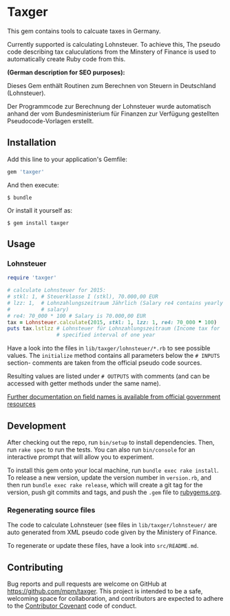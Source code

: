 # Taxger

This gem contains tools to calcuate taxes in Germany.

Currently supported is calculating Lohnsteuer. To achieve this,
The pseudo code describing tax caluculations from the Minstery of
Finance is used to automatically create Ruby code from this.

__(German description for SEO purposes):__

Dieses Gem enthält Routinen zum Berechnen von Steuern in Deutschland
(Lohnsteuer).

Der Programmcode zur Berechnung der Lohnsteuer wurde automatisch anhand
der vom Bundesministerium für Finanzen zur Verfügung gestellten
Pseudocode-Vorlagen erstellt.

## Installation

Add this line to your application's Gemfile:

```ruby
gem 'taxger'
```

And then execute:

    $ bundle

Or install it yourself as:

    $ gem install taxger

## Usage

### Lohnsteuer

```ruby
require 'taxger'

# calculate Lohnsteuer for 2015:
# stkl: 1, # Steuerklasse I (stkl), 70.000,00 EUR
# lzz: 1,  # Lohnzahlungszeitraum Jährlich (Salary re4 contains yearly
#          # salary)
# re4: 70_000 * 100 # Salary is 70.000,00 EUR
tax = Lohnsteuer.calculate(2015, stkl: 1, lzz: 1, re4: 70_000 * 100)
puts tax.lstlzz # Lohnsteuer für Lohnzahlungszeitraum (Income tax for
                # specified interval of one year
```

Have a look into the files in `lib/taxger/lohnsteuer/*.rb` to see
possible values.
The `initialize` method contains all parameters below the `# INPUTS`
section- comments are taken from the official pseudo code sources.

Resulting values are listed under `# OUTPUTS` with comments (and can be
accessed with getter methods under the same name).

[Further documentation on field names is available from official
government resources](https://www.bmf-steuerrechner.de/interface/pap.jsp)

## Development

After checking out the repo, run `bin/setup` to install dependencies. Then, run `rake spec` to run the tests. You can also run `bin/console` for an interactive prompt that will allow you to experiment.

To install this gem onto your local machine, run `bundle exec rake install`. To release a new version, update the version number in `version.rb`, and then run `bundle exec rake release`, which will create a git tag for the version, push git commits and tags, and push the `.gem` file to [rubygems.org](https://rubygems.org).

### Regenerating source files

The code to calculate Lohnsteuer (see files in `lib/taxger/lohnsteuer/`
are auto generated from XML pseudo code given by the Ministery of
Finance.

To regenerate or update these files, have a look into `src/README.md`.

## Contributing

Bug reports and pull requests are welcome on GitHub at https://github.com/mpm/taxger. This project is intended to be a safe, welcoming space for collaboration, and contributors are expected to adhere to the [Contributor Covenant](contributor-covenant.org) code of conduct.

